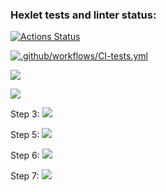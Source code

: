 ### Hexlet tests and linter status:
[![Actions Status](https://github.com/zhenya30000/fullstack-javascript-project-46/workflows/hexlet-check/badge.svg)](https://github.com/zhenya30000/fullstack-javascript-project-46/actions)

[![.github/workflows/CI-tests.yml](https://github.com/zhenya30000/fullstack-javascript-project-46/actions/workflows/CI-tests.yml/badge.svg)](https://github.com/zhenya30000/fullstack-javascript-project-46/actions/workflows/CI-tests.yml)

<a href="https://codeclimate.com/github/zhenya30000/fullstack-javascript-project-46/maintainability"><img src="https://api.codeclimate.com/v1/badges/efb541b8faa9a6d27aab/maintainability" /></a>

<a href="https://codeclimate.com/github/zhenya30000/fullstack-javascript-project-46/test_coverage"><img src="https://api.codeclimate.com/v1/badges/efb541b8faa9a6d27aab/test_coverage" /></a>

Step 3:
<a href="https://asciinema.org/a/pJ9zQKBFQCHPk0b8FivcCQLGq" target="_blank"><img src="https://asciinema.org/a/pJ9zQKBFQCHPk0b8FivcCQLGq.svg" /></a>

Step 5:
<a href="https://asciinema.org/a/zNDQP6yOskWYWRqU388dOo4Qq" target="_blank"><img src="https://asciinema.org/a/zNDQP6yOskWYWRqU388dOo4Qq.svg" /></a>

Step 6:
<a href="https://asciinema.org/a/MDspwdc2y3l5lph8K7VqZDtLh" target="_blank"><img src="https://asciinema.org/a/MDspwdc2y3l5lph8K7VqZDtLh.svg" /></a>

Step 7:
<a href="https://asciinema.org/a/AIFpRtZX7Ql8bV5APrMMVhF32" target="_blank"><img src="https://asciinema.org/a/AIFpRtZX7Ql8bV5APrMMVhF32.svg" /></a>